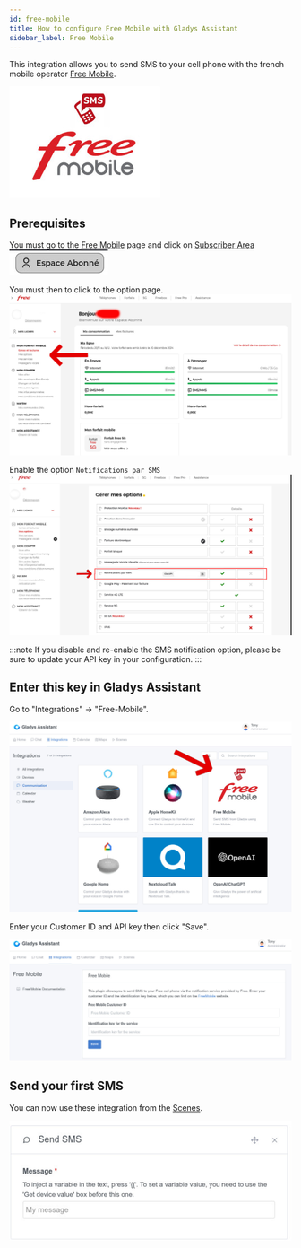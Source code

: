 ```yaml
---
id: free-mobile
title: How to configure Free Mobile with Gladys Assistant
sidebar_label: Free Mobile
---
```


This integration allows you to send SMS to your cell phone with the french mobile operator [Free Mobile](https://mobile.free.fr).

![free-mobile integration](../../static/img/docs/en/configuration/free-mobile/free-mobile.jpg)

## **Prerequisites**

You must go to the [Free Mobile](https://mobile.free.fr) page and click on [Subscriber Area](https://mobile.free.fr/account/v2/login) ![Subscriber Area](../../static/img/docs/en/configuration/free-mobile/free-mobile-subscriber-area.jpg)

You must then to click to the option page.
![my-account](../../static/img/docs/en/configuration/free-mobile/free-mobile-my-account.jpg)

Enable the option `Notifications par SMS`
![options](../../static/img/docs/en/configuration/free-mobile/free-mobile-options.jpg)

:::note
If you disable and re-enable the SMS notification option, please be sure to update your API key in your configuration.
:::

## Enter this key in Gladys Assistant

Go to "Integrations" -> "Free-Mobile".

![Enter this key in Gladys Assistant](../../static/img/docs/en/configuration/free-mobile/free-mobile-integration.jpg)

Enter your Customer ID and API key then click "Save".

![Gladys configuration](../../static/img/docs/en/configuration/free-mobile/free-mobile-configuration.jpg)

## Send your first SMS

You can now use these integration from the [Scenes](../scenes/intro.md).

![Gladys scene](../../static/img/docs/en/configuration/free-mobile/free-mobile-scene-action.jpg)
